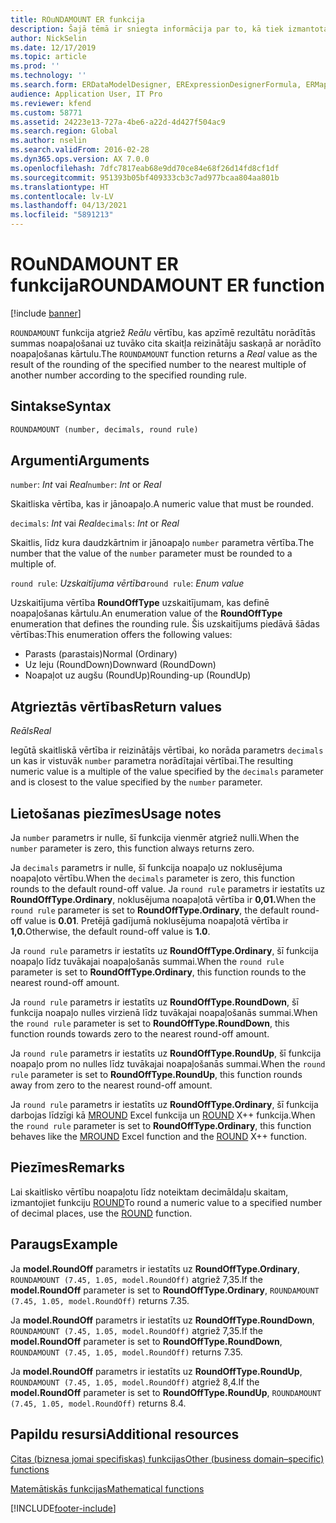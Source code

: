 ```yaml
---
title: ROuNDAMOUNT ER funkcija
description: Šajā tēmā ir sniegta informācija par to, kā tiek izmantota ROUNDAMOUNT elektroniskā pārskata (ER) funkcija.
author: NickSelin
ms.date: 12/17/2019
ms.topic: article
ms.prod: ''
ms.technology: ''
ms.search.form: ERDataModelDesigner, ERExpressionDesignerFormula, ERMappedFormatDesigner, ERModelMappingDesigner
audience: Application User, IT Pro
ms.reviewer: kfend
ms.custom: 58771
ms.assetid: 24223e13-727a-4be6-a22d-4d427f504ac9
ms.search.region: Global
ms.author: nselin
ms.search.validFrom: 2016-02-28
ms.dyn365.ops.version: AX 7.0.0
ms.openlocfilehash: 7dfc7817eab68e9dd70ce84e68f26d14fd8cf1df
ms.sourcegitcommit: 951393b05bf409333cb3c7ad977bcaa804aa801b
ms.translationtype: HT
ms.contentlocale: lv-LV
ms.lasthandoff: 04/13/2021
ms.locfileid: "5891213"
---
```

# <a name="roundamount-er-function"></a><span data-ttu-id="adb4c-103">ROuNDAMOUNT ER funkcija</span><span class="sxs-lookup"><span data-stu-id="adb4c-103">ROUNDAMOUNT ER function</span></span>

[!include [banner](../includes/banner.md)]

<span data-ttu-id="adb4c-104">`ROUNDAMOUNT` funkcija atgriež *Reālu* vērtību, kas apzīmē rezultātu norādītās summas noapaļošanai uz tuvāko cita skaitļa reizinātāju saskaņā ar norādīto noapaļošanas kārtulu.</span><span class="sxs-lookup"><span data-stu-id="adb4c-104">The `ROUNDAMOUNT` function returns a *Real* value as the result of the rounding of the specified number to the nearest multiple of another number according to the specified rounding rule.</span></span>

## <a name="syntax"></a><span data-ttu-id="adb4c-105">Sintakse</span><span class="sxs-lookup"><span data-stu-id="adb4c-105">Syntax</span></span>

```vb
ROUNDAMOUNT (number, decimals, round rule)
```

## <a name="arguments"></a><span data-ttu-id="adb4c-106">Argumenti</span><span class="sxs-lookup"><span data-stu-id="adb4c-106">Arguments</span></span>

<span data-ttu-id="adb4c-107">`number`: *Int* vai *Real*</span><span class="sxs-lookup"><span data-stu-id="adb4c-107">`number`: *Int* or *Real*</span></span>

<span data-ttu-id="adb4c-108">Skaitliska vērtība, kas ir jānoapaļo.</span><span class="sxs-lookup"><span data-stu-id="adb4c-108">A numeric value that must be rounded.</span></span>

<span data-ttu-id="adb4c-109">`decimals`: *Int* vai *Real*</span><span class="sxs-lookup"><span data-stu-id="adb4c-109">`decimals`: *Int* or *Real*</span></span>

<span data-ttu-id="adb4c-110">Skaitlis, līdz kura daudzkārtnim ir jānoapaļo `number` parametra vērtība.</span><span class="sxs-lookup"><span data-stu-id="adb4c-110">The number that the value of the `number` parameter must be rounded to a multiple of.</span></span>

<span data-ttu-id="adb4c-111">`round rule`: *Uzskaitījuma vērtība*</span><span class="sxs-lookup"><span data-stu-id="adb4c-111">`round rule`: *Enum value*</span></span>

<span data-ttu-id="adb4c-112">Uzskaitījuma vērtība **RoundOffType** uzskaitījumam, kas definē noapaļošanas kārtulu.</span><span class="sxs-lookup"><span data-stu-id="adb4c-112">An enumeration value of the **RoundOffType** enumeration that defines the rounding rule.</span></span> <span data-ttu-id="adb4c-113">Šis uzskaitījums piedāvā šādas vērtības:</span><span class="sxs-lookup"><span data-stu-id="adb4c-113">This enumeration offers the following values:</span></span>

- <span data-ttu-id="adb4c-114">Parasts (parastais)</span><span class="sxs-lookup"><span data-stu-id="adb4c-114">Normal (Ordinary)</span></span>
- <span data-ttu-id="adb4c-115">Uz leju (RoundDown)</span><span class="sxs-lookup"><span data-stu-id="adb4c-115">Downward (RoundDown)</span></span>
- <span data-ttu-id="adb4c-116">Noapaļot uz augšu (RoundUp)</span><span class="sxs-lookup"><span data-stu-id="adb4c-116">Rounding-up (RoundUp)</span></span>

## <a name="return-values"></a><span data-ttu-id="adb4c-117">Atgrieztās vērtības</span><span class="sxs-lookup"><span data-stu-id="adb4c-117">Return values</span></span>

<span data-ttu-id="adb4c-118">*Reāls*</span><span class="sxs-lookup"><span data-stu-id="adb4c-118">*Real*</span></span>

<span data-ttu-id="adb4c-119">Iegūtā skaitliskā vērtība ir reizinātājs vērtībai, ko norāda parametrs `decimals` un kas ir vistuvāk `number` parametra norādītajai vērtībai.</span><span class="sxs-lookup"><span data-stu-id="adb4c-119">The resulting numeric value is a multiple of the value specified by the `decimals` parameter and is closest to the value specified by the `number` parameter.</span></span>

## <a name="usage-notes"></a><span data-ttu-id="adb4c-120">Lietošanas piezīmes</span><span class="sxs-lookup"><span data-stu-id="adb4c-120">Usage notes</span></span>

<span data-ttu-id="adb4c-121">Ja `number` parametrs ir nulle, šī funkcija vienmēr atgriež nulli.</span><span class="sxs-lookup"><span data-stu-id="adb4c-121">When the `number` parameter is zero, this function always returns zero.</span></span>

<span data-ttu-id="adb4c-122">Ja `decimals` parametrs ir nulle, šī funkcija noapaļo uz noklusējuma noapaļoto vērtību.</span><span class="sxs-lookup"><span data-stu-id="adb4c-122">When the `decimals` parameter is zero, this function rounds to the default round-off value.</span></span> <span data-ttu-id="adb4c-123">Ja `round rule` parametrs ir iestatīts uz **RoundOffType.Ordinary**, noklusējuma noapaļotā vērtība ir **0,01.**</span><span class="sxs-lookup"><span data-stu-id="adb4c-123">When the `round rule` parameter is set to **RoundOffType.Ordinary**, the default round-off value is **0.01**.</span></span> <span data-ttu-id="adb4c-124">Pretējā gadījumā noklusējuma noapaļotā vērtība ir **1,0.**</span><span class="sxs-lookup"><span data-stu-id="adb4c-124">Otherwise, the default round-off value is **1.0**.</span></span>

<span data-ttu-id="adb4c-125">Ja `round rule` parametrs ir iestatīts uz **RoundOffType.Ordinary**, šī funkcija noapaļo līdz tuvākajai noapaļošanās summai.</span><span class="sxs-lookup"><span data-stu-id="adb4c-125">When the `round rule` parameter is set to **RoundOffType.Ordinary**, this function rounds to the nearest round-off amount.</span></span>

<span data-ttu-id="adb4c-126">Ja `round rule` parametrs ir iestatīts uz **RoundOffType.RoundDown**, šī funkcija noapaļo nulles virzienā līdz tuvākajai noapaļošanās summai.</span><span class="sxs-lookup"><span data-stu-id="adb4c-126">When the `round rule` parameter is set to **RoundOffType.RoundDown**, this function rounds towards zero to the nearest round-off amount.</span></span>

<span data-ttu-id="adb4c-127">Ja `round rule` parametrs ir iestatīts uz **RoundOffType.RoundUp**, šī funkcija noapaļo prom no nulles līdz tuvākajai noapaļošanās summai.</span><span class="sxs-lookup"><span data-stu-id="adb4c-127">When the `round rule` parameter is set to **RoundOffType.RoundUp**, this function rounds away from zero to the nearest round-off amount.</span></span>

<span data-ttu-id="adb4c-128">Ja `round rule` parametrs ir iestatīts uz **RoundOffType.Ordinary**, šī funkcija darbojas līdzīgi kā [MROUND](https://support.office.com/article/mround-function-c299c3b0-15a5-426d-aa4b-d2d5b3baf427) Excel funkcija un [ROUND](../dev-ref/xpp-math-run-time-functions.md#round) X++ funkcija.</span><span class="sxs-lookup"><span data-stu-id="adb4c-128">When the `round rule` parameter is set to **RoundOffType.Ordinary**, this function behaves like the [MROUND](https://support.office.com/article/mround-function-c299c3b0-15a5-426d-aa4b-d2d5b3baf427) Excel function and the [ROUND](../dev-ref/xpp-math-run-time-functions.md#round) X++ function.</span></span>

## <a name="remarks"></a><span data-ttu-id="adb4c-129">Piezīmes</span><span class="sxs-lookup"><span data-stu-id="adb4c-129">Remarks</span></span>

<span data-ttu-id="adb4c-130">Lai skaitlisko vērtību noapaļotu līdz noteiktam decimāldaļu skaitam, izmantojiet funkciju [ROUND](er-functions-mathematical-round.md)</span><span class="sxs-lookup"><span data-stu-id="adb4c-130">To round a numeric value to a specified number of decimal places, use the [ROUND](er-functions-mathematical-round.md) function.</span></span>

## <a name="example"></a><span data-ttu-id="adb4c-131">Paraugs</span><span class="sxs-lookup"><span data-stu-id="adb4c-131">Example</span></span>

<span data-ttu-id="adb4c-132">Ja **model.RoundOff** parametrs ir iestatīts uz **RoundOffType.Ordinary**, `ROUNDAMOUNT (7.45, 1.05, model.RoundOff)` atgriež 7,35.</span><span class="sxs-lookup"><span data-stu-id="adb4c-132">If the **model.RoundOff** parameter is set to **RoundOffType.Ordinary**, `ROUNDAMOUNT (7.45, 1.05, model.RoundOff)` returns 7.35.</span></span> 

<span data-ttu-id="adb4c-133">Ja **model.RoundOff** parametrs ir iestatīts uz **RoundOffType.RoundDown**, `ROUNDAMOUNT (7.45, 1.05, model.RoundOff)` atgriež 7,35.</span><span class="sxs-lookup"><span data-stu-id="adb4c-133">If the **model.RoundOff** parameter is set to **RoundOffType.RoundDown**, `ROUNDAMOUNT (7.45, 1.05, model.RoundOff)` returns 7.35.</span></span> 

<span data-ttu-id="adb4c-134">Ja **model.RoundOff** parametrs ir iestatīts uz **RoundOffType.RoundUp**, `ROUNDAMOUNT (7.45, 1.05, model.RoundOff)` atgriež 8,4.</span><span class="sxs-lookup"><span data-stu-id="adb4c-134">If the **model.RoundOff** parameter is set to **RoundOffType.RoundUp**, `ROUNDAMOUNT (7.45, 1.05, model.RoundOff)` returns 8.4.</span></span>

## <a name="additional-resources"></a><span data-ttu-id="adb4c-135">Papildu resursi</span><span class="sxs-lookup"><span data-stu-id="adb4c-135">Additional resources</span></span>

[<span data-ttu-id="adb4c-136">Citas (biznesa jomai specifiskas) funkcijas</span><span class="sxs-lookup"><span data-stu-id="adb4c-136">Other (business domain–specific) functions</span></span>](er-functions-category-other.md)

[<span data-ttu-id="adb4c-137">Matemātiskās funkcijas</span><span class="sxs-lookup"><span data-stu-id="adb4c-137">Mathematical functions</span></span>](er-functions-category-mathematical.md)


[!INCLUDE[footer-include](../../../includes/footer-banner.md)]